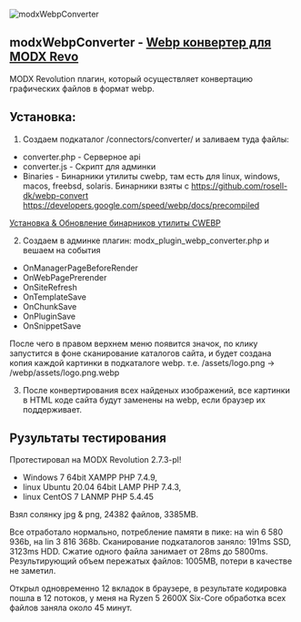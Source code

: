 ![modxWebpConverter](https://raw.githubusercontent.com/commeta/modxWebpConverter/master/screenShot.png "modxWebpConverter")

## modxWebpConverter - [Webp конвертер для MODX Revo](https://webdevops.ru/blog/webp-converter-plugin-modx.html)
MODX Revolution плагин, который осуществляет конвертацию графических файлов в формат webp. 

## Установка:

1. Создаем подкаталог /connectors/converter/ и заливаем туда файлы:
* converter.php - Серверное api
* converter.js - Скрипт для админки
* Binaries - Бинарники утилиты cwebp, там есть для linux, windows, macos, freebsd, solaris.
Бинарники взяты с https://github.com/rosell-dk/webp-convert https://developers.google.com/speed/webp/docs/precompiled

[Установка & Обновление бинарников утилиты CWEBP](https://github.com/commeta/modxWebpConverter/blob/master/Binaries/README.md)

2. Создаем в админке плагин: modx_plugin_webp_converter.php и вешаем на события 
* OnManagerPageBeforeRender
* OnWebPagePrerender
* OnSiteRefresh 
* OnTemplateSave 
* OnChunkSave 
* OnPluginSave 
* OnSnippetSave

После чего в правом верхнем меню появится значок, по клику запустится в фоне сканирование каталогов сайта, и будет создана копия каждой картинки в подкаталоге webp. 
т.е. /assets/logo.png -> /webp/assets/logo.png.webp

3. После конвертирования всех найденых изображений, все картинки в HTML коде сайта будут заменены на webp, если браузер их поддерживает.


## Рузультаты тестирования

Протестировал на MODX Revolution 2.7.3-pl!
* Windows 7 64bit XAMPP PHP 7.4.9, 
* linux Ubuntu 20.04 64bit LAMP PHP 7.4.3, 
* linux CentOS 7 LANMP PHP 5.4.45

Взял солянку jpg & png, 24382 файлов, 3385MB.

Все отработало нормально, потребление памяти в пике: на win 6 580 936b, на lin 3 816 368b.
Сканирование подкаталогов заняло: 191ms SSD, 3123ms HDD.
Сжатие одного файла занимает от 28ms до 5800ms.
Результирующий объем пережатых файлов: 1005MB, потери в качестве не заметил.

Открыл одновременно 12 вкладок в браузере, в результате кодировка пошла в 12 потоков, у меня на Ryzen 5 2600X Six-Core обработка всех файлов заняла около 45 минут.
